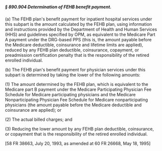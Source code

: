 ##### § 890.904 Determination of FEHB benefit payment. #####

(a) The FEHB plan's benefit payment for inpatient hospital services under this subpart is the amount calculated by the FEHB plan, using information and instructions provided by the Department of Health and Human Services (HHS) and guidelines specified by OPM, as equivalent to the Medicare Part A payment under the DRG-based PPS (this is, the amount payable before the Medicare deductible, coinsurance and lifetime limits are applied), reduced by any FEHB plan deductible, coinsurance, copayment, or preadmission certification penalty that is the responsibility of the retired enrolled individual.

(b) The FEHB plan's benefit payment for physician services under this subpart is determined by taking the lower of the following amounts:

(1) The amount determined by the FEHB plan, which is equivalent to the Medicare part B payment under the Medicare Participating Physician Fee Schedule for Medicare participating physicians and the Medicare Nonparticipating Physician Fee Schedule for Medicare nonparticipating physicians (the amount payable before the Medicare deductible and coinsurance are applied); or

(2) The actual billed charges; and

(3) Reducing the lower amount by any FEHB plan deductible, coinsurance, or copayment that is the responsibility of the retired enrolled individual.

[58 FR 38663, July 20, 1993, as amended at 60 FR 26668, May 18, 1995]